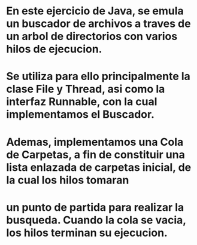 #   En este ejercicio de Java, se emula un buscador de archivos a traves de un arbol de directorios con varios hilos de ejecucion.
#   Se utiliza para ello principalmente la clase File y Thread, asi como la interfaz Runnable, con la cual implementamos el Buscador.
#   Ademas, implementamos una Cola de Carpetas, a fin de constituir una lista enlazada de carpetas inicial, de la cual los hilos tomaran
# un punto de partida para realizar la busqueda. Cuando la cola se vacia, los hilos terminan su ejecucion.
